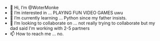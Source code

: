 - 👋 Hi, I’m @WoterMonke
- 👀 I’m interested in ... PLAYING FUN VIDEO GAMES uwu
- 🌱 I’m currently learning ... Python since my father insists.
- 💞️ I’m looking to collaborate on ... not really trying to collaborate but my dad said I'm working with 2-5 partners
- 📫 How to reach me ...       no.

<!---
WoterMonke/WoterMonke is a ✨ special ✨ repository because its `README.md` (this file) appears on your GitHub profile.
You can click the Preview link to take a look at your changes.
--->
